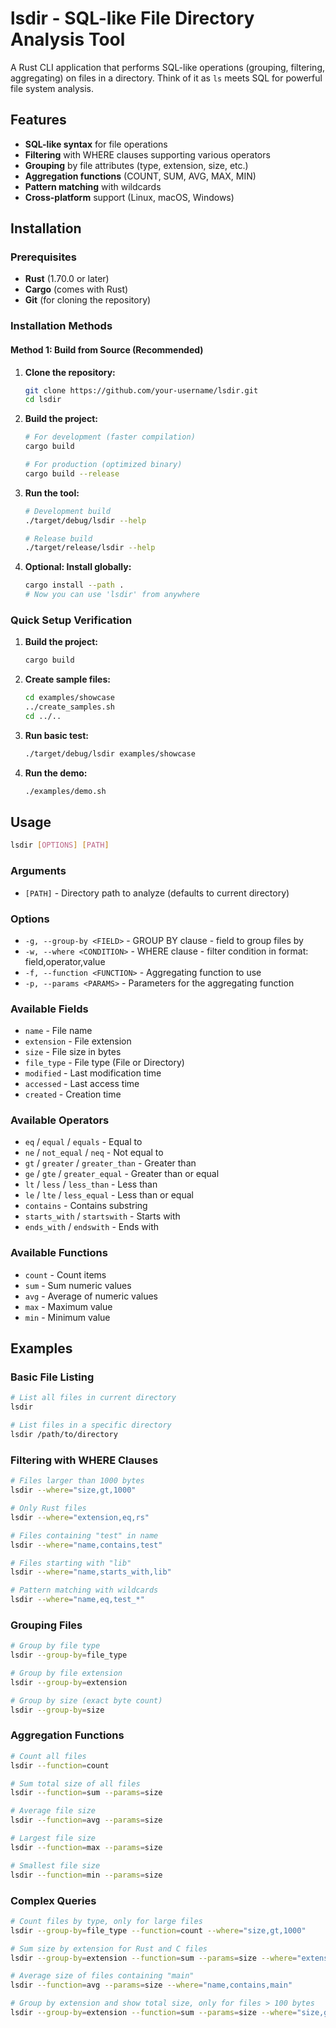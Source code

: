 # lsdir - SQL-like File Directory Analysis Tool

A Rust CLI application that performs SQL-like operations (grouping, filtering, aggregating) on files in a directory. Think of it as `ls` meets SQL for powerful file system analysis.

## Features

- **SQL-like syntax** for file operations
- **Filtering** with WHERE clauses supporting various operators
- **Grouping** by file attributes (type, extension, size, etc.)
- **Aggregation functions** (COUNT, SUM, AVG, MAX, MIN)
- **Pattern matching** with wildcards
- **Cross-platform** support (Linux, macOS, Windows)

## Installation


### Prerequisites

- **Rust** (1.70.0 or later)
- **Cargo** (comes with Rust)
- **Git** (for cloning the repository)

### Installation Methods

#### Method 1: Build from Source (Recommended)

1. **Clone the repository:**

   ```bash
   git clone https://github.com/your-username/lsdir.git
   cd lsdir
   ```

2. **Build the project:**

   ```bash
   # For development (faster compilation)
   cargo build
   
   # For production (optimized binary)
   cargo build --release
   ```

3. **Run the tool:**

   ```bash
   # Development build
   ./target/debug/lsdir --help
   
   # Release build
   ./target/release/lsdir --help
   ```

4. **Optional: Install globally:**

   ```bash
   cargo install --path .
   # Now you can use 'lsdir' from anywhere
   ```

### Quick Setup Verification

1. **Build the project:**

   ```bash
   cargo build
   ```

2. **Create sample files:**

   ```bash
   cd examples/showcase
   ../create_samples.sh
   cd ../..
   ```

3. **Run basic test:**

   ```bash
   ./target/debug/lsdir examples/showcase
   ```

4. **Run the demo:**

   ```bash
   ./examples/demo.sh
   ```

## Usage

```bash
lsdir [OPTIONS] [PATH]
```

### Arguments

- `[PATH]` - Directory path to analyze (defaults to current directory)

### Options

- `-g, --group-by <FIELD>` - GROUP BY clause - field to group files by
- `-w, --where <CONDITION>` - WHERE clause - filter condition in format: field,operator,value
- `-f, --function <FUNCTION>` - Aggregating function to use
- `-p, --params <PARAMS>` - Parameters for the aggregating function

### Available Fields

- `name` - File name
- `extension` - File extension
- `size` - File size in bytes
- `file_type` - File type (File or Directory)
- `modified` - Last modification time
- `accessed` - Last access time
- `created` - Creation time

### Available Operators

- `eq` / `equal` / `equals` - Equal to
- `ne` / `not_equal` / `neq` - Not equal to
- `gt` / `greater` / `greater_than` - Greater than
- `ge` / `gte` / `greater_equal` - Greater than or equal
- `lt` / `less` / `less_than` - Less than
- `le` / `lte` / `less_equal` - Less than or equal
- `contains` - Contains substring
- `starts_with` / `startswith` - Starts with
- `ends_with` / `endswith` - Ends with

### Available Functions

- `count` - Count items
- `sum` - Sum numeric values
- `avg` - Average of numeric values
- `max` - Maximum value
- `min` - Minimum value

## Examples

### Basic File Listing

```bash
# List all files in current directory
lsdir

# List files in a specific directory
lsdir /path/to/directory
```

### Filtering with WHERE Clauses

```bash
# Files larger than 1000 bytes
lsdir --where="size,gt,1000"

# Only Rust files
lsdir --where="extension,eq,rs"

# Files containing "test" in name
lsdir --where="name,contains,test"

# Files starting with "lib"
lsdir --where="name,starts_with,lib"

# Pattern matching with wildcards
lsdir --where="name,eq,test_*"
```

### Grouping Files

```bash
# Group by file type
lsdir --group-by=file_type

# Group by file extension
lsdir --group-by=extension

# Group by size (exact byte count)
lsdir --group-by=size
```

### Aggregation Functions

```bash
# Count all files
lsdir --function=count

# Sum total size of all files
lsdir --function=sum --params=size

# Average file size
lsdir --function=avg --params=size

# Largest file size
lsdir --function=max --params=size

# Smallest file size
lsdir --function=min --params=size
```

### Complex Queries

```bash
# Count files by type, only for large files
lsdir --group-by=file_type --function=count --where="size,gt,1000"

# Sum size by extension for Rust and C files
lsdir --group-by=extension --function=sum --params=size --where="extension,contains,rs"

# Average size of files containing "main"
lsdir --function=avg --params=size --where="name,contains,main"

# Group by extension and show total size, only for files > 100 bytes
lsdir --group-by=extension --function=sum --params=size --where="size,gt,100"
```